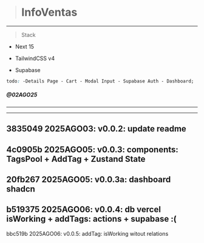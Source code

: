 > # InfoVentas

---

> Stack

- Next 15

- TailwindCSS v4

- Supabase

```css
todo: -Details Page - Cart - Modal Input - Supabase Auth - Dashboard;
```

##### @02AGO25

---
---
3835049 2025AGO03: v0.0.2: update readme
---
4c0905b 2025AGO05: v0.0.3: components: TagsPool + AddTag + Zustand State
---
20fb267 2025AGO05: v0.0.3a: dashboard shadcn
---
b519375 2025AGO06: v0.0.4: db vercel isWorking + addTags: actions + supabase :(
---
bbc519b 2025AGO06: v0.0.5: addTag: isWorking witout relations

